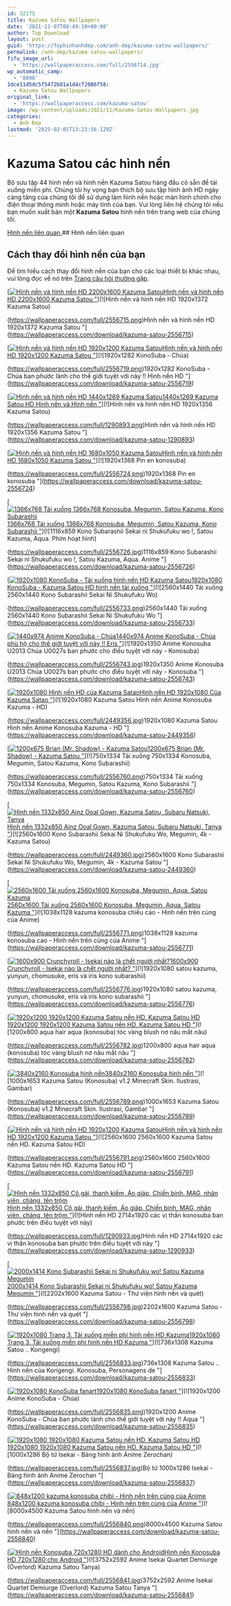 ```yaml
---
id: 32175
title: Kazuma Satou Wallpapers
date: '2021-11-07T08:49:10+00:00'
author: Top Download
layout: post
guid: 'https://Tophinhanhdep.com/anh-dep/kazuma-satou-wallpapers/'
permalink: /anh-dep/kazuma-satou-wallpapers/
fifu_image_url:
  - 'https://wallpaperaccess.com/full/2556714.jpg'
wp_automatic_camp:
  - '8098'
1dce11d5dc5f5472b81a1d4cf2086f58:
  - Kazuma Satou Wallpapers
original_link:
  - 'https://wallpaperaccess.com/kazuma-satou'
image: /wp-content/uploads/2021/11/Kazuma-Satou-Wallpapers.jpg
categories:
  - Ảnh Đẹp
lastmod: '2025-02-01T13:23:56.129Z'
---
```

# Kazuma Satou các hình nền

Bộ sưu tập 44 hình nền và hình nền Kazuma Satou hàng đầu có sẵn để tải xuống miễn phí. Chúng tôi hy vọng bạn thích bộ sưu tập hình ảnh HD ngày càng tăng của chúng tôi để sử dụng làm hình nền hoặc màn hình chính cho điện thoại thông minh hoặc máy tính của bạn. Vui lòng liên hệ chúng tôi nếu bạn muốn xuất bản một **Kazuma Satou** hình nền trên trang web của chúng tôi.

[Hình nền liên quan ](#related) ## Hình nền liên quan

## Cách thay đổi hình nền của bạn

Để tìm hiểu cách thay đổi hình nền của bạn cho các loại thiết bị khác nhau, vui lòng đọc về nó trên [Trang câu hỏi thường gặp](https://tophinhanhdep.com/faq/).

  
[[![Hình nền và hình nền HD 2200x1600 Kazuma Satou](https://wallpaperaccess.com/full/2556714.jpg)Hình nền và hình nền HD 2200x1600 Kazuma Satou "](https://wallpaperaccess.com/download/kazuma-satou-2556714)](![Hình nền và hình nền HD 1920x1372 Kazuma Satou)

(https://wallpaperaccess.com/full/2556715.png)Hình nền và hình nền HD 1920x1372 Kazuma Satou "](https://wallpaperaccess.com/download/kazuma-satou-2556715)

[[![Hình nền và hình nền HD 1920x1200 Kazuma Satou](https://wallpaperaccess.com/full/2556717.png)Hình nền và hình nền HD 1920x1200 Kazuma Satou "](https://wallpaperaccess.com/download/kazuma-satou-2556717)](![1920x1282 KonoSuba - Chúa)

(https://wallpaperaccess.com/full/2556719.png)1920x1282 KonoSuba - Chúa ban phước lành cho thế giới tuyệt vời này !! Hình nền HD "](https://wallpaperaccess.com/download/kazuma-satou-2556719)

[[![Hình nền và hình nền HD 1440x1269 Kazuma Satou](https://wallpaperaccess.com/full/1290920.jpg)1440x1269 Kazuma Satou HD Hình nền và Hình nền "](https://wallpaperaccess.com/download/kazuma-satou-1290920)](![Hình nền và hình nền HD 1920x1356 Kazuma Satou)

(https://wallpaperaccess.com/full/1290893.png)Hình nền và hình nền HD 1920x1356 Kazuma Satou "](https://wallpaperaccess.com/download/kazuma-satou-1290893)

[[![Hình nền và hình nền HD 1680x1050 Kazuma Satou](https://wallpaperaccess.com/full/1290909.jpg)Hình nền và hình nền HD 1680x1050 Kazuma Satou "](https://wallpaperaccess.com/download/kazuma-satou-1290909)](![1920x1368 Pin en konosuba)

(https://wallpaperaccess.com/full/2556724.png)1920x1368 Pin en konosuba "](https://wallpaperaccess.com/download/kazuma-satou-2556724)

[[![1366x768 Tải xuống 1366x768 Konosuba, Megumin, Satou Kazuma, Kono Subarashii](https://wallpaperaccess.com/full/2231451.png)1366x768 Tải xuống 1366x768 Konosuba, Megumin, Satou Kazuma, Kono Subarashii "](https://wallpaperaccess.com/download/kazuma-satou-2231451)](![1116x859 Kono Subarashii Sekai ni Shukufuku wo !, Satou Kazuma, Aqua.  Phim hoạt hình)

(https://wallpaperaccess.com/full/2556726.jpg)1116x859 Kono Subarashii Sekai ni Shukufuku wo !, Satou Kazuma, Aqua. Anime "](https://wallpaperaccess.com/download/kazuma-satou-2556726)

[[![1920x1080 KonoSuba - Tải xuống hình nền HD Kazuma Satou](https://wallpaperaccess.com/full/2556727.jpg)1920x1080 KonoSuba - Kazuma Satou HD hình nền tải xuống "](https://wallpaperaccess.com/download/kazuma-satou-2556727)](![2560x1440 Tải xuống 2560x1440 Kono Subarashii Sekai Ni Shukufuku Wo)

(https://wallpaperaccess.com/full/2556733.png)2560x1440 Tải xuống 2560x1440 Kono Subarashii Sekai Ni Shukufuku Wo "](https://wallpaperaccess.com/download/kazuma-satou-2556733)

[[![1440x974 Anime KonoSuba - Chúa](https://wallpaperaccess.com/full/2556738.jpg)1440x974 Anime KonoSuba - Chúa phù hộ cho thế giới tuyệt vời này !! Eris "](https://wallpaperaccess.com/download/kazuma-satou-2556738)](![1920x1350 Anime Konosuba U2013 Chúa U0027s ban phước cho điều tuyệt vời này - Konosuba)

(https://wallpaperaccess.com/full/2556743.jpg)1920x1350 Anime Konosuba U2013 Chúa U0027s ban phước cho điều tuyệt vời này - Konosuba "](https://wallpaperaccess.com/download/kazuma-satou-2556743)

[[![1920x1080 Hình nền HD của Kazuma Satao](https://wallpaperaccess.com/full/2556748.jpg)Hình nền HD 1920x1080 Của Kazuma Satao "](https://wallpaperaccess.com/download/kazuma-satou-2556748)](![1920x1080 Kazuma Satou Hình nền Anime Konosuba Kazuma - HD)

(https://wallpaperaccess.com/full/2449356.jpg)1920x1080 Kazuma Satou Hình nền Anime Konosuba Kazuma - HD "](https://wallpaperaccess.com/download/kazuma-satou-2449356)

[[![1200x675 Brian (Mr. Shadow) - Kazuma Satou](https://wallpaperaccess.com/full/2556759.jpg)1200x675 Brian (Mr. Shadow) - Kazuma Satou "](https://wallpaperaccess.com/download/kazuma-satou-2556759)](![750x1334 Tải xuống 750x1334 Konosuba, Megumin, Satou Kazuma, Kono Subarashii)

(https://wallpaperaccess.com/full/2556760.png)750x1334 Tải xuống 750x1334 Konosuba, Megumin, Satou Kazuma, Kono Subarashii "](https://wallpaperaccess.com/download/kazuma-satou-2556760)

[[![Hình nền 1332x850 Ainz Ooal Gown, Kazuma Satou, Subaru Natsuki, Tanya](https://wallpaperaccess.com/full/2556764.jpg)Hình nền 1332x850 Ainz Ooal Gown, Kazuma Satou, Subaru Natsuki, Tanya "](https://wallpaperaccess.com/download/kazuma-satou-2556764)](![2560x1600 Kono Subarashii Sekai Ni Shukufuku Wo, Megumin, 4k - Kazuma Satou)

(https://wallpaperaccess.com/full/2449360.jpg)2560x1600 Kono Subarashii Sekai Ni Shukufuku Wo, Megumin, 4k - Kazuma Satou "](https://wallpaperaccess.com/download/kazuma-satou-2449360)

[[![2560x1600 Tải xuống 2560x1600 Konosuba, Megumin, Aqua, Satou Kazuma](https://wallpaperaccess.com/full/2556768.jpg)2560x1600 Tải xuống 2560x1600 Konosuba, Megumin, Aqua, Satou Kazuma "](https://wallpaperaccess.com/download/kazuma-satou-2556768)](![1038x1128 kazuma konosuba chiều cao - Hình nền trên cùng của Anime)

(https://wallpaperaccess.com/full/2556771.png)1038x1128 kazuma konosuba cao - Hình nền trên cùng của Anime "](https://wallpaperaccess.com/download/kazuma-satou-2556771)

[[![1600x900 Crunchyroll - Isekai nào là chết người nhất?](https://wallpaperaccess.com/full/2556772.png)1600x900 Crunchyroll - Isekai nào là chết người nhất? "](https://wallpaperaccess.com/download/kazuma-satou-2556772)](![1920x1080 satou kazuma, yunyun, chomusuke, eris và iris kono subarashii)

(https://wallpaperaccess.com/full/2556776.jpg)1920x1080 satou kazuma, yunyun, chomusuke, eris và iris kono subarashii "](https://wallpaperaccess.com/download/kazuma-satou-2556776)

[[![1920x1200 1920x1200 Kazuma Satou nền HD.  Kazuma Satou HD](https://wallpaperaccess.com/full/2556777.png)1920x1200 1920x1200 Kazuma Satou nền HD. Kazuma Satou HD "](https://wallpaperaccess.com/download/kazuma-satou-2556777)](![1200x800 aqua hair aqua (konosuba) tóc vàng blush nơ nâu mắt nâu)

(https://wallpaperaccess.com/full/2556782.jpg)1200x800 aqua hair aqua (konosuba) tóc vàng blush nơ nâu mắt nâu "](https://wallpaperaccess.com/download/kazuma-satou-2556782)

[[![3840x2160 Konosuba hình nền](https://wallpaperaccess.com/full/2556786.jpg)3840x2160 Konosuba hình nền "](https://wallpaperaccess.com/download/kazuma-satou-2556786)](![1000x1653 Kazuma Satou (Konosuba) v1.2 Minecraft Skin.  Ilustrasi, Gambar)

(https://wallpaperaccess.com/full/2556789.png)1000x1653 Kazuma Satou (Konosuba) v1.2 Minecraft Skin. Ilustrasi, Gambar "](https://wallpaperaccess.com/download/kazuma-satou-2556789)

[[![Hình nền và hình nền HD 1920x1200 Kazuma Satou](https://wallpaperaccess.com/full/2556790.png)Hình nền và hình nền HD 1920x1200 Kazuma Satou "](https://wallpaperaccess.com/download/kazuma-satou-2556790)](![2560x1600 2560x1600 Kazuma Satou nền HD.  Kazuma Satou HD)

(https://wallpaperaccess.com/full/2556791.png)2560x1600 2560x1600 Kazuma Satou nền HD. Kazuma Satou HD "](https://wallpaperaccess.com/download/kazuma-satou-2556791)

[[![Hình nền 1332x850 Cô gái, thanh kiếm, Áo giáp, Chiến binh, MAG, nhân viên, chàng, tên trộm](https://wallpaperaccess.com/full/2556792.jpg)Hình nền 1332x850 Cô gái, thanh kiếm, Áo giáp, Chiến binh, MAG, nhân viên, chàng, tên trộm "](https://wallpaperaccess.com/download/kazuma-satou-2556792)](![Hình nền HD 2714x1920 các vị thần konosuba ban phước trên điều tuyệt vời này)

(https://wallpaperaccess.com/full/1290933.jpg)Hình nền HD 2714x1920 các vị thần konosuba ban phước trên điều tuyệt vời này "](https://wallpaperaccess.com/download/kazuma-satou-1290933)

[[![2000x1414 Kono Subarashii Sekai ni Shukufuku wo!  Satou Kazuma Megumin](https://wallpaperaccess.com/full/2556796.jpg)2000x1414 Kono Subarashii Sekai ni Shukufuku wo! Satou Kazuma Megumin "](https://wallpaperaccess.com/download/kazuma-satou-2556796)](![2202x1600 Kazuma Satou - Thư viện hình nền và quét)

(https://wallpaperaccess.com/full/2556798.jpg)2202x1600 Kazuma Satou - Thư viện hình nền và quét "](https://wallpaperaccess.com/download/kazuma-satou-2556798)

[[![1920x1080 Trang 3. Tải xuống miễn phí hình nền HD Kazuma](https://wallpaperaccess.com/full/2556803.jpg)1920x1080 Trang 3. Tải xuống miễn phí hình nền HD Kazuma "](https://wallpaperaccess.com/download/kazuma-satou-2556803)](![736x1308 Kazuma Satou .. Korigengi)

(https://wallpaperaccess.com/full/2556833.jpg)736x1308 Kazuma Satou .. Hình nền của Korigengi. Konosuba, Personagens de "](https://wallpaperaccess.com/download/kazuma-satou-2556833)

[[![1920x1080 KonoSuba fanart](https://wallpaperaccess.com/full/2556834.jpg)1920x1080 KonoSuba fanart "](https://wallpaperaccess.com/download/kazuma-satou-2556834)](![1920x1200 Anime KonoSuba - Chúa)

(https://wallpaperaccess.com/full/2556835.png)1920x1200 Anime KonoSuba - Chúa ban phước lành cho thế giới tuyệt vời này !! Aqua "](https://wallpaperaccess.com/download/kazuma-satou-2556835)

[[![1920x1080 1920x1080 Kazuma Satou nền HD.  Kazuma Satou HD](https://wallpaperaccess.com/full/2556836.jpg)1920x1080 1920x1080 Kazuma Satou nền HD. Kazuma Satou HD "](https://wallpaperaccess.com/download/kazuma-satou-2556836)](![1000x1286 Bộ tứ Isekai - Bảng hình ảnh Anime Zerochan)

(https://wallpaperaccess.com/full/2556837.jpg)Bộ tứ 1000x1286 Isekai - Bảng hình ảnh Anime Zerochan "](https://wallpaperaccess.com/download/kazuma-satou-2556837)

[[![848x1200 kazuma konosuba chibi - Hình nền trên cùng của Anime](https://wallpaperaccess.com/full/2556838.jpg)848x1200 kazuma konosuba chibi - Hình nền trên cùng của Anime "](https://wallpaperaccess.com/download/kazuma-satou-2556838)](![8000x4500 Kazuma Satou hình nền và nền)

(https://wallpaperaccess.com/full/2556840.png)8000x4500 Kazuma Satou hình nền và nền "](https://wallpaperaccess.com/download/kazuma-satou-2556840)

[[![Hình nền Konosuba 720x1280 HD dành cho Android](https://wallpaperaccess.com/full/1290915.jpg)Hình nền Konosuba HD 720x1280 cho Android "](https://wallpaperaccess.com/download/kazuma-satou-1290915)](![3752x2592 Anime Isekai Quartet Demiurge (Overlord) Kazuma Satou Tanya)

(https://wallpaperaccess.com/full/2556841.jpg)3752x2592 Anime Isekai Quartet Demiurge (Overlord) Kazuma Satou Tanya "](https://wallpaperaccess.com/download/kazuma-satou-2556841)
